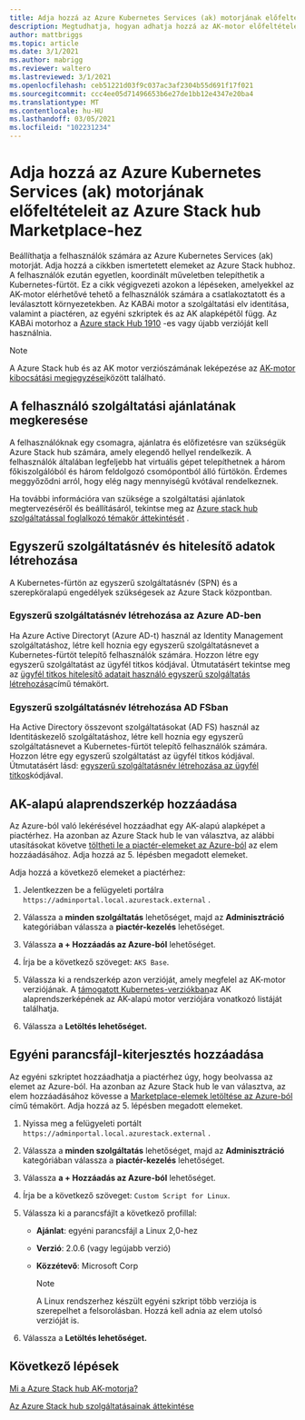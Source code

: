```yaml
---
title: Adja hozzá az Azure Kubernetes Services (ak) motorjának előfeltételeit Azure Stack hub Marketplace-hez
description: Megtudhatja, hogyan adhatja hozzá az AK-motor előfeltételeit az Azure Stack hub Marketplace-hez.
author: mattbriggs
ms.topic: article
ms.date: 3/1/2021
ms.author: mabrigg
ms.reviewer: waltero
ms.lastreviewed: 3/1/2021
ms.openlocfilehash: ceb51221d03f9c037ac3af2304b55d691f17f021
ms.sourcegitcommit: ccc4ee05d71496653b6e27de1bb12e4347e20ba4
ms.translationtype: MT
ms.contentlocale: hu-HU
ms.lasthandoff: 03/05/2021
ms.locfileid: "102231234"
---
```

# <a name="add-the-azure-kubernetes-services-aks-engine-prerequisites-to-the-azure-stack-hub-marketplace"></a>Adja hozzá az Azure Kubernetes Services (ak) motorjának előfeltételeit az Azure Stack hub Marketplace-hez

Beállíthatja a felhasználók számára az Azure Kubernetes Services (ak) motorját. Adja hozzá a cikkben ismertetett elemeket az Azure Stack hubhoz. A felhasználók ezután egyetlen, koordinált műveletben telepíthetik a Kubernetes-fürtöt. Ez a cikk végigvezeti azokon a lépéseken, amelyekkel az AK-motor elérhetővé tehető a felhasználók számára a csatlakoztatott és a leválasztott környezetekben. Az KABAi motor a szolgáltatási elv identitása, valamint a piactéren, az egyéni szkriptek és az AK alapképétől függ. Az KABAi motorhoz a [Azure stack Hub 1910](release-notes.md?view=azs-1910&preserve-view=true) -es vagy újabb verzióját kell használnia.

> [!NOTE]  
> A Azure Stack hub és az AK motor verziószámának leképezése az [AK-motor kibocsátási megjegyzései](../user/kubernetes-aks-engine-release-notes.md#aks-engine-and-azure-stack-version-mapping)között található.

## <a name="check-your-users-service-offering"></a>A felhasználó szolgáltatási ajánlatának megkeresése

A felhasználóknak egy csomagra, ajánlatra és előfizetésre van szükségük Azure Stack hub számára, amely elegendő hellyel rendelkezik. A felhasználók általában legfeljebb hat virtuális gépet telepíthetnek a három főkiszolgálóból és három feldolgozó csomópontból álló fürtökön. Érdemes meggyőződni arról, hogy elég nagy mennyiségű kvótával rendelkeznek.

Ha további információra van szüksége a szolgáltatási ajánlatok megtervezéséről és beállításáról, tekintse meg az [Azure stack hub szolgáltatással foglalkozó témakör áttekintését](service-plan-offer-subscription-overview.md) .

## <a name="create-a-service-principal-and-credentials"></a>Egyszerű szolgáltatásnév és hitelesítő adatok létrehozása

A Kubernetes-fürtön az egyszerű szolgáltatásnév (SPN) és a szerepköralapú engedélyek szükségesek az Azure Stack központban.

### <a name="create-an-spn-in-azure-ad"></a>Egyszerű szolgáltatásnév létrehozása az Azure AD-ben

Ha Azure Active Directoryt (Azure AD-t) használ az Identity Management szolgáltatáshoz, létre kell hoznia egy egyszerű szolgáltatásnevet a Kubernetes-fürtöt telepítő felhasználók számára. Hozzon létre egy egyszerű szolgáltatást az ügyfél titkos kódjával. Útmutatásért tekintse meg az [ügyfél titkos hitelesítő adatait használó egyszerű szolgáltatás létrehozása](azure-stack-create-service-principals.md#create-a-service-principal-that-uses-a-client-secret-credential)című témakört.

### <a name="create-an-spn-in-ad-fs"></a>Egyszerű szolgáltatásnév létrehozása AD FSban

Ha Active Directory összevont szolgáltatásokat (AD FS) használ az Identitáskezelő szolgáltatáshoz, létre kell hoznia egy egyszerű szolgáltatásnevet a Kubernetes-fürtöt telepítő felhasználók számára. Hozzon létre egy egyszerű szolgáltatást az ügyfél titkos kódjával. Útmutatásért lásd: [egyszerű szolgáltatásnév létrehozása az ügyfél titkos](azure-stack-create-service-principals.md#create-a-service-principal-that-uses-client-secret-credentials)kódjával.

## <a name="add-an-aks-base-image"></a>AK-alapú alaprendszerkép hozzáadása

Az Azure-ból való lekérésével hozzáadhat egy AK-alapú alapképet a piactérhez. Ha azonban az Azure Stack hub le van választva, az alábbi utasításokat követve [töltheti le a piactér-elemeket az Azure-ból](azure-stack-download-azure-marketplace-item.md?pivots=state-disconnected) az elem hozzáadásához. Adja hozzá az 5. lépésben megadott elemeket.

Adja hozzá a következő elemeket a piactérhez:

1. Jelentkezzen be a felügyeleti portálra `https://adminportal.local.azurestack.external` .

1. Válassza a **minden szolgáltatás** lehetőséget, majd az **Adminisztráció** kategóriában válassza a **piactér-kezelés** lehetőséget.

1. Válassza **a + Hozzáadás az Azure-ból** lehetőséget.

1. Írja be a következő szöveget: `AKS Base`.

1. Válassza ki a rendszerkép azon verzióját, amely megfelel az AK-motor verziójának. A [támogatott Kubernetes-verziókban](..\user\kubernetes-aks-engine-release-notes.md#aks-engine-and-azure-stack-version-mapping)az AK alaprendszerképének az AK-alapú motor verziójára vonatkozó listáját találhatja. 

1. Válassza a **Letöltés lehetőséget.**

## <a name="add-a-custom-script-extension"></a>Egyéni parancsfájl-kiterjesztés hozzáadása

Az egyéni szkriptet hozzáadhatja a piactérhez úgy, hogy beolvassa az elemet az Azure-ból. Ha azonban az Azure Stack hub le van választva, az elem hozzáadásához kövesse a [Marketplace-elemek letöltése az Azure-ból](azure-stack-download-azure-marketplace-item.md?pivots=state-disconnected) című témakört.  Adja hozzá az 5. lépésben megadott elemeket.

1. Nyissa meg a felügyeleti portált `https://adminportal.local.azurestack.external` .

1. Válassza a **minden szolgáltatás** lehetőséget, majd az **Adminisztráció** kategóriában válassza a **piactér-kezelés** lehetőséget.

1. Válassza **a + Hozzáadás az Azure-ból** lehetőséget.

1. Írja be a következő szöveget: `Custom Script for Linux`.

1. Válassza ki a parancsfájlt a következő profillal:
   - **Ajánlat**: egyéni parancsfájl a Linux 2,0-hez
   - **Verzió**: 2.0.6 (vagy legújabb verzió)
   - **Közzétevő**: Microsoft Corp

     > [!Note]  
     > A Linux rendszerhez készült egyéni szkript több verziója is szerepelhet a felsorolásban. Hozzá kell adnia az elem utolsó verzióját is.

1. Válassza a **Letöltés lehetőséget.**

## <a name="next-steps"></a>Következő lépések

[Mi a Azure Stack hub AK-motorja?](../user/azure-stack-kubernetes-aks-engine-overview.md)

[Az Azure Stack hub szolgáltatásainak áttekintése](service-plan-offer-subscription-overview.md)
